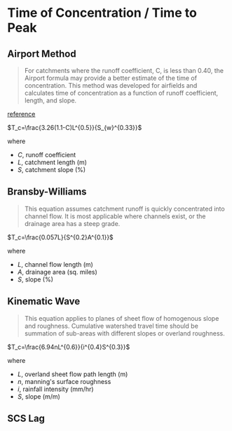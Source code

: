 # Time of Concentration / Time to Peak

## Airport Method

> For catchments where the runoff coefficient, C, is less than 0.40, the Airport formula may provide a better estimate of the time of concentration. This method was developed for airfields and calculates time of concentration as a function of runoff coefficient, length, and slope.

[reference](https://www.manula.com/manuals/smart-city-water/visualotthymo/6/en/topic/1-3-3-airport-method)

$T_c=\frac{3.26(1.1-C)L^{0.5}}{S_{w}^{0.33}}$

where

- $C$, runoff coefficient
- $L$, catchment length (m)
- $S$, catchment slope (%)

## Bransby-Williams

> This equation assumes catchment runoff is quickly concentrated into channel flow. It is most applicable where channels exist, or the drainage area has a steep grade.

$T_c=\frac{0.057L}{S^{0.2}A^{0.1}}$

where

- $L$, channel flow length (m)
- $A$, drainage area (sq. miles)
- $S$, slope (%)

## Kinematic Wave

> This equation applies to planes of sheet flow of homogenous slope and roughness. Cumulative watershed travel time should be summation of sub-areas with different slopes or overland roughness.

$T_c=\frac{6.94nL^{0.6}}{i^{0.4}S^{0.3}}$

where

- $L$, overland sheet flow path length (m)
- $n$, manning's surface roughness
- $i$, rainfall intensity (mm/hr)
- $S$, slope (m/m)

## SCS Lag
